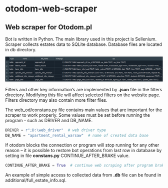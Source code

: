 # otodom-web-scraper
## Web scraper for Otodom.pl
Bot is written in Python. The main library used in this project is Sellenium. Scraper collects estates data to SQLite database. Database files are located in db directory.

![alt text](additional/img/sql_schema01.png?raw=true)

Filters and other key information’s are implemented by **.json** file in the filters directory. Modifying this file will affect selected filters on the website page. Filters directory may also contain more filter files.

The web_od/constans.py file contains main values that are important for the scraper to work properly. Some values must be set before running the program - such as DRIVER and DB_NAME.
```Python
DRIVER = r";D:\web_driver"  # web driver type
DB_NAME = "apartment_rental_warsaw"  # name of created data base
```
If otodom blocks the connection or program will stop running for any other reason – it is possible to restore bot operations from last row in database by setting in file **constans.py** CONTINUE_AFTER_BRAKE value.
```Python
CONTINUE_AFTER_BRAKE = True  # continue web scraping after program brake
```
An example of simple access to collected data from **.db** file can be found in additional/full_estate_info.sql.
